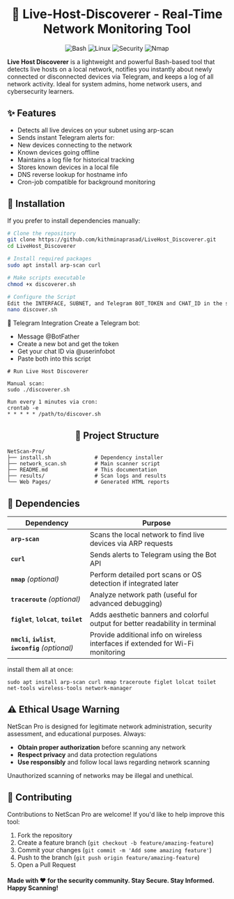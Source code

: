 # <div align="center">📡 Live-Host-Discoverer - Real-Time Network Monitoring Tool</div>

<div align="center">
  <img src="https://img.shields.io/badge/Bash-4EAA25?style=for-the-badge&logo=gnu-bash&logoColor=white" alt="Bash">
  <img src="https://img.shields.io/badge/Linux-FCC624?style=for-the-badge&logo=linux&logoColor=black" alt="Linux">
  <img src="https://img.shields.io/badge/Security-ED1C24?style=for-the-badge&logo=security&logoColor=white" alt="Security">
  <img src="https://img.shields.io/badge/Nmap-0E83CD?style=for-the-badge&logo=nmap&logoColor=white" alt="Nmap">
</div>

**Live Host Discoverer** is a lightweight and powerful Bash-based tool that detects live hosts on a local network, notifies you instantly about newly connected or disconnected devices via Telegram, and keeps a log of all network activity. Ideal for system admins, home network users, and cybersecurity learners.

## <div align="left">✨ Features

  - Detects all live devices on your subnet using arp-scan
  - Sends instant Telegram alerts for:
  - New devices connecting to the network
  - Known devices going offline
  - Maintains a log file for historical tracking
  - Stores known devices in a local file
  - DNS reverse lookup for hostname info
  - Cron-job compatible for background monitoring

## <div align="left">🚀 Installation

If you prefer to install dependencies manually:

```bash
# Clone the repository
git clone https://github.com/kithminaprasad/LiveHost_Discoverer.git
cd LiveHost_Discoverer

# Install required packages
sudo apt install arp-scan curl

# Make scripts executable
chmod +x discoverer.sh

# Configure the Script
Edit the INTERFACE, SUBNET, and Telegram BOT_TOKEN and CHAT_ID in the script:
nano discover.sh
```

📩 Telegram Integration
Create a Telegram bot:
 - Message @BotFather
 - Create a new bot and get the token
 - Get your chat ID via @userinfobot
 - Paste both into this script

```
# Run Live Host Discoverer

Manual scan:
sudo ./discoverer.sh

Run every 1 minutes via cron:
crontab -e
* * * * * /path/to/discover.sh
```

## <div align="center">📁 Project Structure</div>

```
NetScan-Pro/
├── install.sh              # Dependency installer
├── network_scan.sh         # Main scanner script
├── README.md               # This documentation
├── results/                # Scan logs and results
└── Web Pages/              # Generated HTML reports
```

## <div align="left">🔧 Dependencies</div>

| Dependency                                             | Purpose                                                                         |
| ------------------------------------------------------ | ------------------------------------------------------------------------------- |
| **`arp-scan`**                                         | Scans the local network to find live devices via ARP requests                   |
| **`curl`**                                             | Sends alerts to Telegram using the Bot API                                      |
| **`nmap`** *(optional)*                                | Perform detailed port scans or OS detection if integrated later                 |
| **`traceroute`** *(optional)*                          | Analyze network path (useful for advanced debugging)                            |
| **`figlet`**, **`lolcat`**, **`toilet`**               | Adds aesthetic banners and colorful output for better readability in terminal   |
| **`nmcli`**, **`iwlist`**, **`iwconfig`** *(optional)* | Provide additional info on wireless interfaces if extended for Wi-Fi monitoring |

install them all at once:
```
sudo apt install arp-scan curl nmap traceroute figlet lolcat toilet net-tools wireless-tools network-manager
```

## <div align="left">⚠️ Ethical Usage Warning</div>

NetScan Pro is designed for legitimate network administration, security assessment, and educational purposes. Always:

- **Obtain proper authorization** before scanning any network
- **Respect privacy** and data protection regulations
- **Use responsibly** and follow local laws regarding network scanning

Unauthorized scanning of networks may be illegal and unethical.

## <div align="left">🤝 Contributing</div>

Contributions to NetScan Pro are welcome! If you'd like to help improve this tool:

1. Fork the repository
2. Create a feature branch (`git checkout -b feature/amazing-feature`)
3. Commit your changes (`git commit -m 'Add some amazing feature'`)
4. Push to the branch (`git push origin feature/amazing-feature`)
5. Open a Pull Request

<div align="left">
  <h4>Made with ❤️ for the security community. Stay Secure. Stay Informed. Happy Scanning!</h4>
</div>
